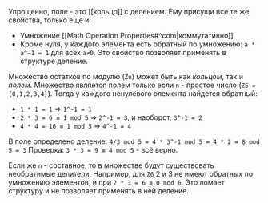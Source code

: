 Упрощенно, поле - это [[кольцо]] с делением. Ему присущи все те же свойства, только еще и:
- Умножение [[Math Operation Properties#^com|коммутативно]]
- Кроме нуля, у каждого элемента есть обратный по умножению: `a * a^−1 = 1` для всех `a≠0`. Это свойство позволяет применять в структуре деление.

Множество остатков по модулю (`Zn`) может быть как *кольцом*, так и *полем*. Множество является полем только если `n` - простое число (`Z5 = {0,1,2,3,4}`). Тогда у каждого ненулевого элемента найдется обратный:
- `1 * 1 = 1` => `1^-1 = 1`
- `2 * 3 = 6 ≡ 1 mod 5` => `2^-1 = 3`, и наоборот, `3^-1 = 2`
- `4 * 4 = 16 ≡ 1 mod 5` => `4^-1 = 4`

В поле определено деление:
`4/3 mod 5 = 4 * 3^-1 mod 5 = 4 * 2 = 8 mod 5 = 3`
Проверка: `3 * 3 = 9 ≡ 4 mod 5` - всё верно.

Если же `n` - составное, то в множестве будут существовать необратимые делители. Например, для `Z6` 2 и 3 не имеют обратных по умножению элементов, и при `2 * 3 = 6 ≡ 0 mod 6`. Это ломает структуру и не позволяет применять в ней деление.
